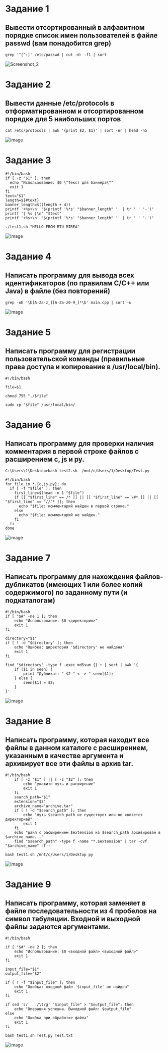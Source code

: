 # Задание 1
## Вывести отсортированный в алфавитном порядке список имен пользователей в файле passwd (вам понадобится grep)

```
grep '^[^:]' /etc/passwd | cut -d: -f1 | sort
```

![Screenshot_2](https://github.com/user-attachments/assets/13ef817b-87f4-4484-80cf-145cc7131a0f)

# Задание 2
## Вывести данные /etc/protocols в отформатированном и отсортированном порядке для 5 наибольших портов

```
cat /etc/protocols | awk '{print $2, $1}' | sort -nr | head -n5
```

![image](https://github.com/user-attachments/assets/46f4ed11-e007-46ad-919c-3e6c0b5a00b7)

# Задание 3

```
#!/bin/bash
if [ -z "$1" ]; then
  echo "Использование: $0 \"Текст для баннера\""
  exit 1
fi
text="$1"
length=${#text}
banner_length=$((length + 4))
printf '+%s+\n' "$(printf '%*s' "$banner_length" '' | tr ' ' '-')"
printf '| %s |\n' "$text"
printf '+%s+\n' "$(printf '%*s' "$banner_length" '' | tr ' ' '-')"
```

```
./test1.sh "HELLO FROM RTU MIREA"
```

![image](https://github.com/user-attachments/assets/5b7385dc-fb61-49b9-a6e9-2c91ae48fb3a)

# Задание 4
## Написать программу для вывода всех идентификаторов (по правилам C/C++ или Java) в файле (без повторений)

```
grep -oE '\b[A-Za-z_][A-Za-z0-9_]*\b' main.cpp | sort -u
```

![image](https://github.com/user-attachments/assets/fe8bc0d7-5f1d-40aa-a600-baf860b8aeb8)

# Задание 5
## Написать программу для регистрации пользовательской команды (правильные права доступа и копирование в /usr/local/bin).

```
#!/bin/bash

file=$1

chmod 755 "./$file"

sudo cp "$file" /usr/local/bin/
```

# Задание 6
## Написать программу для проверки наличия комментария в первой строке файлов с расширением c, js и py.

```
C:\Users\1\Desktop>bash test2.sh  /mnt/c/Users/1/Desktop/Test.py
```
```
#!/bin/bash
for file in *.{c,js,py}; do
  if [ -f "$file" ]; then
    first_line=$(head -n 1 "$file")
    if [[ "$first_line" == /* ]] || [[ "$first_line" == \#* ]] || [[ "$first_line" == "//"* ]]; then
      echo "$file: комментарий найден в первой строке."
    else
      echo "$file: комментарий не найден."
    fi
  fi
done
```

![image](https://github.com/user-attachments/assets/7f0445c6-8d58-4d5a-b6bf-8baef7715f5e)

# Задание 7
## Написать программу для нахождения файлов-дубликатов (имеющих 1 или более копий содержимого) по заданному пути (и подкаталогам)

```
#!/bin/bash
if [ "$#" -ne 1 ]; then
    echo "Использование: $0 <директория>"
    exit 1
fi

directory="$1"
if [ ! -d "$directory" ]; then
    echo "Ошибка: директория '$directory' не найдена"
    exit 1
fi

find "$directory" -type f -exec md5sum {} + | sort | awk '{
    if ($1 in seen) {
        print "Дубликат: " $2 " <--> " seen[$1];
    } else {
        seen[$1] = $2;
    }
}'
```

![image](https://github.com/user-attachments/assets/a883c346-7ac0-49cd-b2c5-392cdf24e9d7)

# Задание 8
## Написать программу, которая находит все файлы в данном каталоге с расширением, указанным в качестве аргумента и архивирует все эти файлы в архив tar.

```
#!/bin/bash
    if [ -z "$1" ] || [ -z "$2" ]; then
        echo "укажите путь и расширение"
        exit 1
    fi
    search_path="$1"
    extension="$2"
    archive_name="archive.tar"
    if [ ! -d "$search_path" ]; then
        echo "путь $search_path не существует или не является директорией"
        exit 1
    fi
    echo "файл с расширением $extension из $search_path архивирован в $archive_name..."
    find "$search_path" -type f -name "*.$extension" | tar -cvf "$archive_name" -T -
```
```
bash test1.sh /mnt/c/Users/1/Desktop py
```

![image](https://github.com/user-attachments/assets/70e58fb7-e24b-4910-8711-2df2a76d9a49)

# Задание 9
## Написать программу, которая заменяет в файле последовательности из 4 пробелов на символ табуляции. Входной и выходной файлы задаются аргументами.

```
#!/bin/bash

if [ "$#" -ne 2 ]; then
    echo "Использование: $0 <входной файл> <выходной файл>"
    exit 1
fi

input_file="$1"
output_file="$2"

if [ ! -f "$input_file" ]; then
    echo "Ошибка: входной файл '$input_file' не найден"
    exit 1
fi

if sed 's/    /\t/g' "$input_file" > "$output_file"; then
    echo "Операция успешна. Выходной файл: $output_file"
else
    echo "Ошибка при обработке файла"
    exit 1
fi
```

```
bash test1.sh Test.py Test.txt
```

![image](https://github.com/user-attachments/assets/3d1547a5-b327-45ef-bd3c-9f617d16f640)



